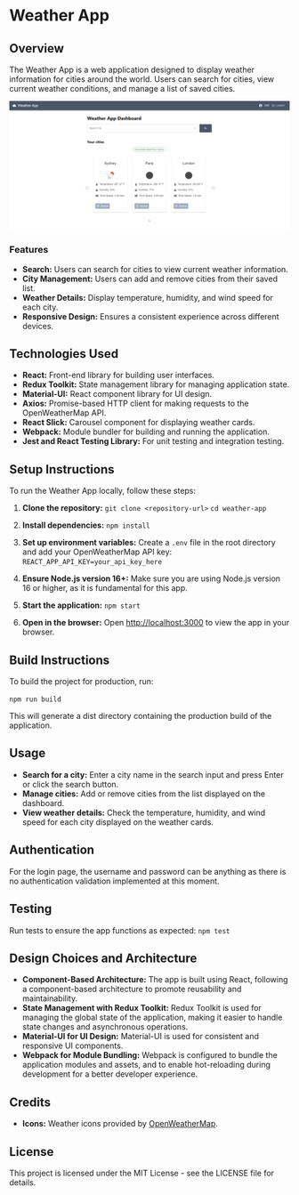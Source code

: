# Weather App

## Overview

The Weather App is a web application designed to display weather information for cities around the world. Users can search for cities, view current weather conditions, and manage a list of saved cities.

![Demo](src/assets/img/demo.png)

### Features

- **Search:** Users can search for cities to view current weather information.
- **City Management:** Users can add and remove cities from their saved list.
- **Weather Details:** Display temperature, humidity, and wind speed for each city.
- **Responsive Design:** Ensures a consistent experience across different devices.

## Technologies Used

- **React:** Front-end library for building user interfaces.
- **Redux Toolkit:** State management library for managing application state.
- **Material-UI:** React component library for UI design.
- **Axios:** Promise-based HTTP client for making requests to the OpenWeatherMap API.
- **React Slick:** Carousel component for displaying weather cards.
- **Webpack:** Module bundler for building and running the application.
- **Jest and React Testing Library:** For unit testing and integration testing.

## Setup Instructions

To run the Weather App locally, follow these steps:

1. **Clone the repository:**
   `git clone <repository-url>`
   `cd weather-app`

2. **Install dependencies:**
   `npm install`

3. **Set up environment variables:**
   Create a `.env` file in the root directory and add your OpenWeatherMap API key:
   `REACT_APP_API_KEY=your_api_key_here`

4. **Ensure Node.js version 16+:**
   Make sure you are using Node.js version 16 or higher, as it is fundamental for this app.

5. **Start the application:**
   `npm start`

6. **Open in the browser:**
   Open [http://localhost:3000](http://localhost:3000) to view the app in your browser.

## Build Instructions

To build the project for production, run:

`npm run build`

This will generate a dist directory containing the production build of the application.

## Usage

- **Search for a city:** Enter a city name in the search input and press Enter or click the search button.
- **Manage cities:** Add or remove cities from the list displayed on the dashboard.
- **View weather details:** Check the temperature, humidity, and wind speed for each city displayed on the weather cards.

## Authentication

For the login page, the username and password can be anything as there is no authentication validation implemented at this moment.

## Testing

Run tests to ensure the app functions as expected:
`npm test`

## Design Choices and Architecture

- **Component-Based Architecture:** The app is built using React, following a component-based architecture to promote reusability and maintainability.
- **State Management with Redux Toolkit:** Redux Toolkit is used for managing the global state of the application, making it easier to handle state changes and asynchronous operations.
- **Material-UI for UI Design:** Material-UI is used for consistent and responsive UI components.
- **Webpack for Module Bundling:** Webpack is configured to bundle the application modules and assets, and to enable hot-reloading during development for a better developer experience.

## Credits

- **Icons:** Weather icons provided by [OpenWeatherMap](https://openweathermap.org/weather-conditions).

## License

This project is licensed under the MIT License - see the LICENSE file for details.
